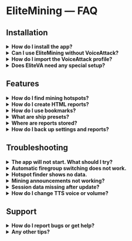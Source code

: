 # EliteMining — FAQ

## Installation

<details>
<summary><b>How do I install the app?</b></summary>

Run EliteMiningSetup.exe and follow the installer.
</details>

<details>
<summary><b>Can I use EliteMining without VoiceAttack?</b></summary>

Yes. The app works fully in standalone mode.
</details>

<details>
<summary><b>How do I import the VoiceAttack profile?</b></summary>

Open VoiceAttack → Profile → Import Profile. Select EliteMining-Profile.vap from the install folder.
</details>

<details>
<summary><b>Does EliteVA need any special setup?</b></summary>

Set Controls in Elite Dangerous to a saved Custom preset. This creates `Custom.binds` required by EliteVA.
</details>

## Features

<details>
<summary><b>How do I find mining hotspots?</b></summary>

Open the app → Hotspot Finder tab. Filter by minerals or ring type. Results show distance and overlap counts.
</details>

<details>
<summary><b>How do I create HTML reports?</b></summary>

Right-click any mining session in the Reports tab. Select Generate Detailed Report. Add screenshots if needed.
</details>

<details>
<summary><b>How do I use bookmarks?</b></summary>

Mining Session tab → Bookmarks. Save current location or search saved spots. Includes system and ring details.
</details>

<details>
<summary><b>What are ship presets?</b></summary>

Saved firegroup and timer configurations for different ships. Create and switch between setups quickly.
</details>

<details>
<summary><b>Where are reports stored?</b></summary>

Reports are saved to the `Reports/Mining Session/` folder inside the app installation folder.
</details>

<details>
<summary><b>How do I back up settings and reports?</b></summary>

Open the app → Backup & Restore. You can also copy the install folder to a safe location.
</details>

## Troubleshooting

<details>
<summary><b>The app will not start. What should I try?</b></summary>

Run the app as Administrator. Add an antivirus exclusion for the install folder. Reboot and try again.
</details>

<details>
<summary><b>Automatic firegroup switching does not work.</b></summary>

Make sure all firegroups A–H are populated in Elite Dangerous.
</details>

<details>
<summary><b>Hotspot finder shows no data.</b></summary>

Log out and back into Elite Dangerous once. Make sure the game journal files are accessible to the app.
</details>

<details>
<summary><b>Mining announcements not working?</b></summary>

Check Settings → Interface → Text-to-Speech. Test voice and volume. Enable announcement filters.
</details>

<details>
<summary><b>Session data missing after update?</b></summary>

Relog into Elite Dangerous once. The app refreshes location data on first login.
</details>

<details>
<summary><b>How do I change TTS voice or volume?</b></summary>

Open the app → Settings → Interface → Text-to-Speech. Choose a voice and set the volume.
</details>

## Support

<details>
<summary><b>How do I report bugs or get help?</b></summary>

Join the Discord server or open a GitHub issue. Include steps to reproduce and any relevant log files from the install folder.
</details>

<details>
<summary><b>Any other tips?</b></summary>

Keep the app updated. Create backups before major changes or updates.
</details>